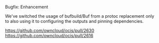 Bugfix: Enhancement

We've switched the usage of bufbuild/Buf from a protoc replacement only to
also using it to configuring the outputs and pinning dependencies.

https://github.com/owncloud/ocis/pull/2630
https://github.com/owncloud/ocis/pull/2616
